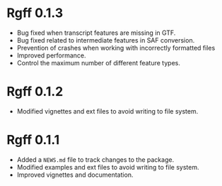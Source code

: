 # Rgff 0.1.3

* Bug fixed when transcript features are missing in GTF.
* Bug fixed related to intermediate features in SAF conversion.
* Prevention of crashes when working with incorrectly formatted files
* Improved performance.
* Control the maximum number of different feature types.

 

# Rgff 0.1.2

* Modified vignettes and ext files to avoid writing to file system.

# Rgff 0.1.1

* Added a `NEWS.md` file to track changes to the package.
* Modified examples and ext files to avoid writing to file system. 
* Improved vignettes and documentation.
